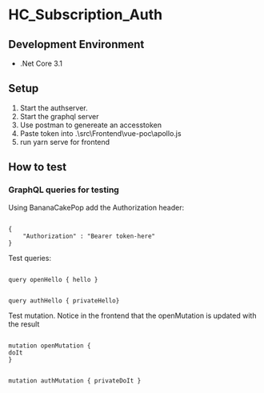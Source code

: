 # HC_Subscription_Auth

## Development Environment

- .Net Core 3.1

## Setup

1. Start the authserver.
2. Start the graphql server
3. Use postman to genereate an accesstoken
4. Paste token into .\src\Frontend\vue-poc\apollo.js
5. run yarn serve for frontend

## How to test

### GraphQL queries for testing

Using BananaCakePop add the Authorization header:

<code>
{
    "Authorization" : "Bearer token-here"
}
</code>

Test queries:

<code>
query openHello { hello }

query authHello { privateHello}
</code>

Test mutation. Notice in the frontend that the openMutation is updated with the result

<code>
mutation openMutation {
doIt
}

mutation authMutation {
privateDoIt
}
</code>
